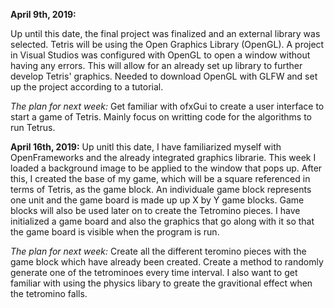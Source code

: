 **April 9th, 2019:**

Up until this date, the final project was finalized and an external library was selected. Tetris will be using the Open Graphics Library
(OpenGL). A project in Visual Studios was configured with OpenGL to open a window without having any errors. This will allow for an already
set up library to further develop Tetris' graphics. Needed to download OpenGL with GLFW and set up the project according to a tutorial.

*The plan for next week:*
Get familiar with ofxGui to create a user interface to start a game of Tetris. Mainly focus on writting code for the algorithms to run Tetrus.

**April 16th, 2019:**
Up unitl this date, I have familiarized myself with OpenFrameworks and the already integrated graphics librarie. This week I loaded a background
image to be applied to the window that pops up. After this, I created the base of my game, which will be a square referenced in terms of Tetris,
as the game block. An individuale game block represents one unit and the game board is made up up X by Y game blocks. Game blocks will also be used
later on to create the Tetromino pieces. I have initialized a game board and also the graphics that go along with it so that the game board is visible
when the program is run. 

*The plan for next week:*
Create all the different teromino pieces with the game block which have already been created. Create a method to randomly generate one of the
tetrominoes every time interval. I also want to get familiar with using the physics libary to greate the gravitional effect when the tetromino falls. 